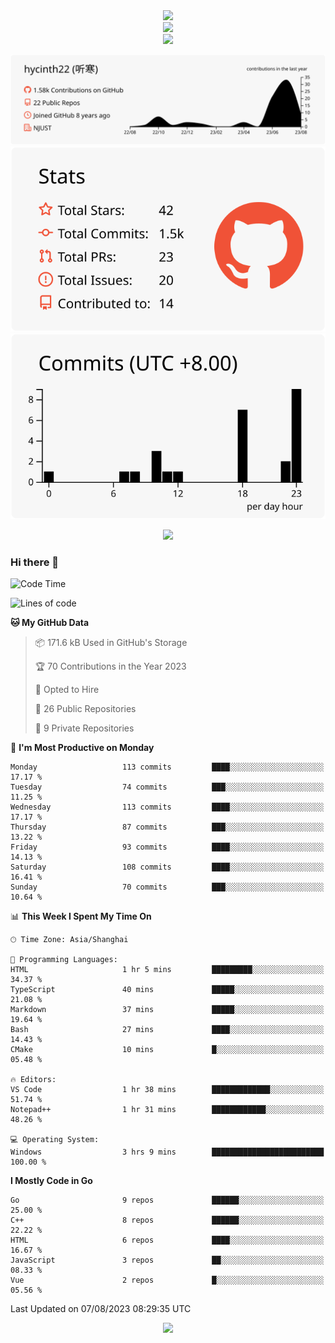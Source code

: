 <div align="center"> <img src="https://metrics.lecoq.io/hycinth22?template=classic&config.timezone=Asia%2FShanghai"> </div>

<div align="center"> <img src="https://github-readme-stats.vercel.app/api/top-langs/?username=hycinth22&hide_title=true&hide_border=true&layout=compact&langs_count=6&text_color=000&icon_color=fff&bg_color=0,52fa5a,4dfcff,c64dff&theme=graywhite" /> </div>

<div align="center"> <img src="https://github-profile-trophy.vercel.app/?username=hycinth22" /> </div>

<div align="center">
 
![](https://raw.githubusercontent.com/hycinth22/hycinth22/main/profile-summary-card-output/swift/0-profile-details.svg)
![](https://raw.githubusercontent.com/hycinth22/hycinth22/main/profile-summary-card-output/swift/3-stats.svg) ![](https://raw.githubusercontent.com/hycinth22/hycinth22/main/profile-summary-card-output/swift/4-productive-time.svg)

</div>

<div align="center"> <img src="https://github-readme-streak-stats.herokuapp.com/?user=hycinth22" /> </div>


### Hi there 👋

<!--
**pinelliar/pinelliar** is a ✨ _special_ ✨ repository because its `README.md` (this file) appears on your GitHub profile.

Here are some ideas to get you started:

- 🔭 I’m currently working on ...
- 🌱 I’m currently learning ...
- 👯 I’m looking to collaborate on ...
- 🤔 I’m looking for help with ...
- 💬 Ask me about ...
- 📫 How to reach me: ...
- 😄 Pronouns: ...
- ⚡ Fun fact: ...
-->

<!--START_SECTION:waka-->
![Code Time](http://img.shields.io/badge/Code%20Time-1%2C105%20hrs%205%20mins-blue)

![Lines of code](https://img.shields.io/badge/From%20Hello%20World%20I%27ve%20Written-1.3%20million%20lines%20of%20code-blue)

**🐱 My GitHub Data** 

> 📦 171.6 kB Used in GitHub's Storage 
 > 
> 🏆 70 Contributions in the Year 2023
 > 
> 💼 Opted to Hire
 > 
> 📜 26 Public Repositories 
 > 
> 🔑 9 Private Repositories 
 > 
📅 **I'm Most Productive on Monday** 

```text
Monday                   113 commits         ████░░░░░░░░░░░░░░░░░░░░░   17.17 % 
Tuesday                  74 commits          ███░░░░░░░░░░░░░░░░░░░░░░   11.25 % 
Wednesday                113 commits         ████░░░░░░░░░░░░░░░░░░░░░   17.17 % 
Thursday                 87 commits          ███░░░░░░░░░░░░░░░░░░░░░░   13.22 % 
Friday                   93 commits          ████░░░░░░░░░░░░░░░░░░░░░   14.13 % 
Saturday                 108 commits         ████░░░░░░░░░░░░░░░░░░░░░   16.41 % 
Sunday                   70 commits          ███░░░░░░░░░░░░░░░░░░░░░░   10.64 % 
```


📊 **This Week I Spent My Time On** 

```text
🕑︎ Time Zone: Asia/Shanghai

💬 Programming Languages: 
HTML                     1 hr 5 mins         █████████░░░░░░░░░░░░░░░░   34.37 % 
TypeScript               40 mins             █████░░░░░░░░░░░░░░░░░░░░   21.08 % 
Markdown                 37 mins             █████░░░░░░░░░░░░░░░░░░░░   19.64 % 
Bash                     27 mins             ████░░░░░░░░░░░░░░░░░░░░░   14.43 % 
CMake                    10 mins             █░░░░░░░░░░░░░░░░░░░░░░░░   05.48 % 

🔥 Editors: 
VS Code                  1 hr 38 mins        █████████████░░░░░░░░░░░░   51.74 % 
Notepad++                1 hr 31 mins        ████████████░░░░░░░░░░░░░   48.26 % 

💻 Operating System: 
Windows                  3 hrs 9 mins        █████████████████████████   100.00 % 
```

**I Mostly Code in Go** 

```text
Go                       9 repos             ██████░░░░░░░░░░░░░░░░░░░   25.00 % 
C++                      8 repos             ██████░░░░░░░░░░░░░░░░░░░   22.22 % 
HTML                     6 repos             ████░░░░░░░░░░░░░░░░░░░░░   16.67 % 
JavaScript               3 repos             ██░░░░░░░░░░░░░░░░░░░░░░░   08.33 % 
Vue                      2 repos             █░░░░░░░░░░░░░░░░░░░░░░░░   05.56 % 
```




 Last Updated on 07/08/2023 08:29:35 UTC
<!--END_SECTION:waka-->


<div align="center">
 
![](https://github-readme-stats.vercel.app/api/wakatime?username=hycinth22&layout=compact&langs_count=10)

</div>
